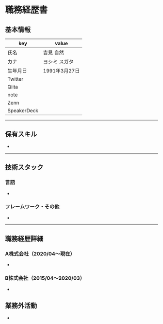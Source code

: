 # 職務経歴書

## 基本情報

|key|value|
|-|-|
|氏名|吉見 自然|
|カナ|ヨシミ スガタ|
|生年月日|1991年3月27日|
|Twitter||
|Qiita||
|note||
|Zenn||
|SpeakerDeck||

---

## 保有スキル

- 


---

## 技術スタック

### 言語

- 

### フレームワーク・その他

- 

---

## 職務経歴詳細

### A株式会社（2020/04〜現在）

- 

### B株式会社（2015/04〜2020/03）

- 

## 業務外活動

- 